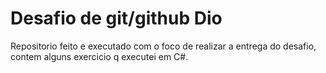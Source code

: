 # Desafio de git/github Dio
Repositorio feito e executado com o foco de realizar a entrega do desafio, contem alguns exercicio q executei em C#.

